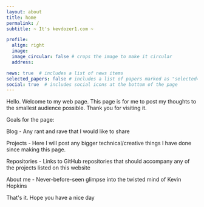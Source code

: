 ```yaml
---
layout: about
title: home
permalink: /
subtitle: ~ It's kevdozer1.com ~

profile:
  align: right
  image: 
  image_circular: false # crops the image to make it circular
  address: 

news: true  # includes a list of news items
selected_papers: false # includes a list of papers marked as "selected={true}"
social: true  # includes social icons at the bottom of the page
---
```

Hello. Welcome to my web page. This page is for me to post my thoughts to the smallest audience possible. Thank you for visiting it.

Goals for the page:

Blog - Any rant and rave that I would like to share

Projects - Here I will post any bigger technical/creative things I have done since making this page.

Repositories - Links to GitHub repositories that should accompany any of the projects listed on this website

About me - Never-before-seen glimpse into the twisted mind of Kevin Hopkins

That's it. Hope you have a nice day